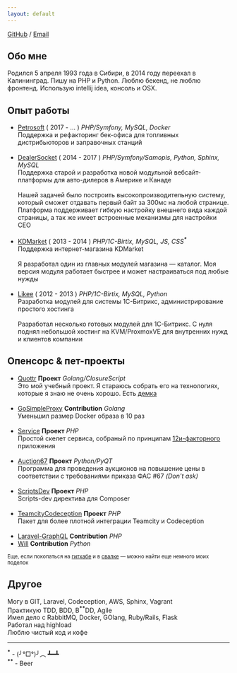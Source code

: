 ```yaml
---
layout: default
---
```


[GitHub](https://github.com/neronmoon) / [Email](mailto:alistar.neron@gmail.com)<br>

## Обо мне
Родился 5 апреля 1993 года в Сибири, в 2014 году переехал в Калининград. Пишу на PHP и Python. Люблю бекенд, не люблю фронтенд. Использую intellij idea, консоль и OSX.

## Опыт работы
- [Petrosoft](http://petrosoftinc.com/) ( 2017 - ... ) *PHP/Symfony, MySQL, Docker*<br>
Поддержка и рефакторинг бек-офиса для топливных дистрибьюторов и заправочных станций<br><br>
- [DealerSocket](http://dealersocket.com/) ( 2014 - 2017 ) *PHP/Symfony/Samopis, Python, Sphinx, MySQL*<br>
Поддержка старой и разработка новой модульной вебсайт-платформы для авто-дилеров в Америке и Канаде<br><br>
Нашей задачей было построить высокопроизводительную систему, который сможет отдавать первый байт за 300мс на любой странице. <br>
Платформа поддерживает гибкую настройку внешнего вида каждой страницы, а так же имеет встроенные механизмы для настройки СЕО<br><br>
- [KDMarket](http://kdmarket.ru/) ( 2013 - 2014 ) *PHP/1C-Birtix, MySQL, JS, CSS<sup>**\***</sup>*<br>
Поддержка интернет-магазина KDMarket<br><br>
Я разработал один из главных модулей магазина &mdash; каталог.
Моя версия модуля работает быстрее и может настраиваться под любые нужды<br><br>
- [Likee](https://likee.ru/) ( 2012 - 2013 ) *PHP/1C-Birtix, MySQL, Python* <br>
Разработка модулей для системы 1С-Битрикс, администрирование простого хостинга<br><br>
Разработал несколько готовых модулей для 1С-Битрикс. С нуля поднял небольшой хостинг на KVM/ProxmoxVE для внутренних нужд и клиентов компании

## Опенсорс & пет-проекты
- [Quottr](https://github.com/neronmoon/quottr) **Проект** *Golang/ClosureScript* <br>
Это мой учебный проект. Я стараюсь собрать его на технологиях, которые я знаю не очень хорошо. Есть [демка](http://quottr.krasnoperov.tk/)<br> <br>
- [GoSimpleProxy](https://github.com/neoascetic/gosimpleproxy/pull/5) **Contribution** *Golang* <br>
Уменьшил размер Docker образа в 10 раз<br> <br>
- [Service](https://github.com/FridayLabs/service) **Проект** *PHP* <br>
Простой скелет сервиса, собраный по принципам [12и-факторного](http://12factor.net/) приложения<br><br>
- [Auction67](https://github.com/neronmoon/auction67) **Проект** *Python/PyQT* <br>
Программа для проведения аукционов на повышение цены в соответствии с требованиями приказа ФАС #67 *(Don't ask)* <br> <br>
- [ScriptsDev](https://github.com/neronmoon/scriptsdev) **Проект** *PHP* <br>
Scripts-dev директива для Composer <br><br>
- [TeamcityCodeception](https://github.com/neronmoon/TeamcityCodeception) **Проект** *PHP* <br>
Пакет для более плотной интеграции Teamcity и Codeception<br><br>
- [Laravel-GraphQL](https://github.com/Folkloreatelier/laravel-graphql/pull/96) **Contribution** *PHP*
- [Will](https://github.com/skoczen/will/pull/76) **Contribution**  *Python*

<small>Еще, если покопаться на [гитхабе](https://github.com/neronmoon) и в  [свалке](https://github.com/fridaylabs) &mdash; можно найти еще немного моих поделок</small>

## Другое

Могу в GIT, Laravel, Codeception, AWS, Sphinx, Vagrant<br>
Практикую TDD, BDD, B<sup>**\***</sup><sup>**\***</sup>DD, Agile<br>
Имел дело с RabbitMQ, Docker, GOlang, Ruby/Rails, Flask<br>
Работал над highload<br>
Люблю чистый код и кофе<br>

------

<sup>**\***</sup> - (╯°□°)╯︵ ┻━┻ <br>
<sup>**\***</sup><sup>**\***</sup> - Beer
